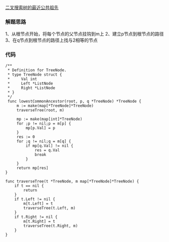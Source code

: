 [二叉搜索树的最近公共祖先](https://leetcode-cn.com/problems/lowest-common-ancestor-of-a-binary-search-tree/)
### 解题思路
1、从根节点开始，将每个节点的父节点挂钩到m上
2、建立p节点到根节点的路径
3、在q节点到根节点的路径上找与2相等的节点

### 代码

```golang
/**
 * Definition for TreeNode.
 * type TreeNode struct {
 *     Val int
 *     Left *ListNode
 *     Right *ListNode
 * }
 */
 func lowestCommonAncestor(root, p, q *TreeNode) *TreeNode {
     m := make(map[*TreeNode]*TreeNode)
     traverseTree(root, m)

     mp := make(map[int]*TreeNode)
     for ;p != nil;p = m[p] {
         mp[p.Val] = p
     }
     res := 0
     for ;q != nil;q = m[q] {
         if mp[q.Val] != nil {
             res = q.Val
             break
         }
     }
     return mp[res]
}

func traverseTree(t *TreeNode, m map[*TreeNode]*TreeNode) {
    if t == nil {
        return
    }
    if t.Left != nil {
        m[t.Left] = t
        traverseTree(t.Left, m)
    }
    if t.Right != nil {
        m[t.Right] = t
        traverseTree(t.Right, m)
    }
}
```
